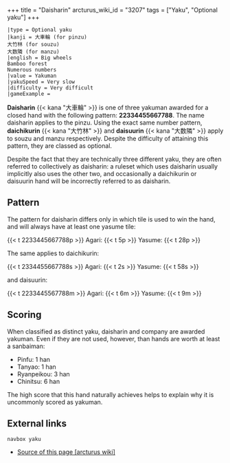 +++
title = "Daisharin"
arcturus_wiki_id = "3207"
tags = ["Yaku", "Optional yaku"]
+++

```yaku
|type = Optional yaku
|kanji = 大車輪 (for pinzu)
大竹林 (for souzu)
大数隣 (for manzu)
|english = Big wheels
Bamboo forest
Numerous numbers
|value = Yakuman
|yakuSpeed = Very slow
|difficulty = Very difficult
|gameExample =
```

**Daisharin** {{< kana "大車輪" >}} is one of three yakuman awarded for a closed hand with the
following pattern: **22334455667788**. The name daisharin applies to the pinzu. Using the exact same
number pattern, **daichikurin** {{< kana "大竹林" >}} and **daisuurin** {{< kana "大数隣" >}} apply
to souzu and manzu respectively. Despite the difficulty of attaining this pattern, they are classed
as optional.

Despite the fact that they are technically three different yaku, they are often referred to
collectively as daisharin: a ruleset which uses daisharin usually implicitly also uses the other
two, and occasionally a daichikurin or daisuurin hand will be incorrectly referred to as daisharin.

## Pattern

The pattern for daisharin differs only in which tile is used to win the hand, and will always have
at least one yasume tile:

{{< t 2233445667788p >}} Agari: {{< t 5p >}} Yasume: {{< t 28p >}}

The same applies to daichikurin:

{{< t 2334455667788s >}} Agari: {{< t 2s >}} Yasume: {{< t 58s >}}

and daisuurin:

{{< t 2233445567788m >}} Agari: {{< t 6m >}} Yasume: {{< t 9m >}}

## Scoring

When classified as distinct yaku, daisharin and company are awarded yakuman. Even if they are not
used, however, than hands are worth at least a sanbaiman:

- Pinfu: 1 han
- Tanyao: 1 han
- Ryanpeikou: 3 han
- Chinitsu: 6 han

The high score that this hand naturally achieves helps to explain why it is uncommonly scored as
yakuman.

## External links

`navbox yaku`

- [Source of this page [arcturus wiki]](http://arcturus.su/wiki/Daisharin)
